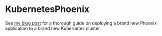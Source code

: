# KubernetesPhoenix

See [my blog post](https://quan.io/blog/deploying-phoenix-to-kubernetes-from-scratch/) for a thorough guide on deploying a brand new Phoenix application to a brand new Kubernetes cluster.
